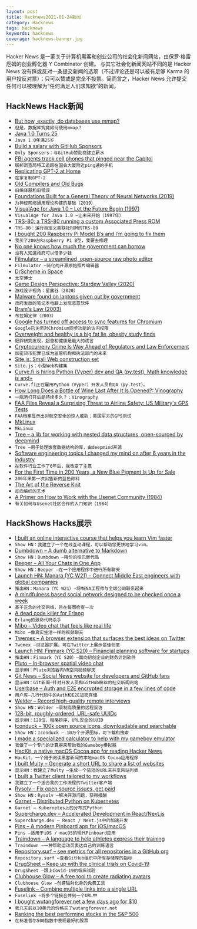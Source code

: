 ```yaml
---
layout: post
title: Hacknews2021-01-24新闻
category: Hacknews
tags: hacknews
keywords: hacknews
coverage: hacknews-banner.jpg
---
```


Hacker News 是一家关于计算机黑客和创业公司的社会化新闻网站，由保罗·格雷厄姆的创业孵化器 Y Combinator 创建。
与其它社会化新闻网站不同的是 Hacker News 没有踩或反对一条提交新闻的选项（不过评论还是可以被有足够 Karma 的用户投反对票）；只可以赞或是完全不投票。简而言之，Hacker News 允许提交任何可以被理解为“任何满足人们求知欲”的新闻。

## HackNews Hack新闻


- [But how, exactly, do databases use mmap?](https://brunocalza.me/but-how-exactly-databases-use-mmap/)
- `但是，数据库究竟如何使用mmap？`
- [Java 1.0 Turns 25](https://www.infoq.com/news/2021/01/java-turns-25/)
- `Java 1.0年满25岁`
- [Build a salary with GitHub Sponsors](https://onlysponsors.dev/)
- `Only Sponsers：与GitHub赞助商建立薪水`
- [FBI agents track cell phones that pinged near the Capitol](https://www.wusa9.com/article/features/producers-picks/fbi-tracks-cell-phones-that-were-near-capitol-insurrection-and-riot/65-ca268165-a5c5-46a4-8b88-943a8517343a)
- `联邦调查局特工追踪在国会大厦附近ping通的手机`
- [Replicating GPT-2 at Home](https://bkkaggle.github.io/blog/algpt2/2020/07/17/ALGPT2-part-2.html)
- `在家复制GPT-2`
- [Old Compilers and Old Bugs](https://lwn.net/Articles/842122/)
- `旧编译器和旧错误`
- [Foundations Built for a General Theory of Neural Networks (2019)](https://www.quantamagazine.org/foundations-built-for-a-general-theory-of-neural-networks-20190131/)
- `为神经网络通用理论构建的基础（2019）`
- [VisualAge for Java 1.0 – Let the Future Begin (1997)](https://www.tug.ca/articles/Volume13/V13N1/V13N1_Jenkins_VisualAge-for-Java.html)
- `VisualAge for Java 1.0 –让未来开始（1997年）`
- [TRS-80: a TRS-80 running a custom Associated Press ROM](https://wayne.lorentz.me/This_TRS-80/)
- `TRS-80：运行自定义美联社ROM的TRS-80`
- [I bought 200 Raspberry Pi Model B’s and I’m going to fix them](https://blog.jmdawson.co.uk/i-bought-200-raspberry-pi-model-bs-and-im-going-to-fix-them-part-1/)
- `我买了200台Raspberry Pi B型，我要去修理`
- [No one knows how much the government can borrow](https://noahpinion.substack.com/p/no-one-knows-how-much-the-government)
- `没有人知道政府可以借多少钱`
- [Filmulator – a streamlined, open-source raw photo editor](https://filmulator.org/v0-11-0/)
- `Filmulator –简化的开源原始照片编辑器`
- [DrScheme in Space](https://parentheticallyspeaking.org/articles/drscheme-in-space/)
- `太空博士`
- [Game Design Perspective: Stardew Valley (2020)](https://www.pixelatedplaygrounds.com/sidequests/game-design-perspective-stardew-valley)
- `游戏设计视角：星露谷（2020）`
- [Malware found on laptops given out by government](https://www.bbc.com/news/technology-55749959)
- `政府发放的笔记本电脑上发现恶意软件`
- [Bram's Law (2003)](https://web.archive.org/web/20170629144859/http://www.advogato.org/person/Bram/diary/68.html)
- `布拉姆定律（2003）`
- [Google has turned off access to sync features for Chromium](https://bodhi.fedoraproject.org/updates/FEDORA-2021-48866282e5)
- `Google已关闭对Chromium同步功能的访问权限`
- [Overweight and healthy is a big fat lie, obesity study finds](https://www.thetimes.co.uk/article/overweight-and-healthy-is-a-big-fat-lie-obesity-study-finds-pqc3bzjz7)
- `肥胖研究发现，超重和健康是最大的谎言`
- [Cryptocurreny Crime Is Way Ahead of Regulators and Law Enforcement](https://www.fnlondon.com/articles/nouriel-roubini-the-great-crypto-heist-20190719)
- `加密货币犯罪已成为监管机构和执法部门的未来`
- [Site.js: Small Web construction set](https://sitejs.org/)
- `Site.js：小型Web构建集`
- [Curve.fi is hiring Python (Vyper) dev and QA (py.test). Math knowledge is and+](https://www.curve.fi/careers)
- `Curve.fi正在雇用Python（Vyper）开发人员和QA（py.test）。`
- [How Long Does a Bottle of Wine Last After It Is Opened?: Vinography](https://www.vinography.com/2020/12/how-long-does-a-bottle-of-wine-last-after-it-is-opened)
- `一瓶酒打开后能持续多久？：Vinography`
- [FAA Files Reveal a Surprising Threat to Airline Safety: US Military's GPS Tests](https://spectrum.ieee.org/aerospace/aviation/faa-files-reveal-a-surprising-threat-to-airline-safety-the-us-militarys-gps-tests)
- `FAA档案显示出对航空安全的惊人威胁：美国军方的GPS测试`
- [MkLinux](https://mklinux.org/)
- `MkLinux`
- [Tree – a lib for working with nested data structures, open-sourced by deepmind](https://github.com/deepmind/tree)
- `Tree –用于处理嵌套数据结构的库，由deepmind开源`
- [Software engineering topics I changed my mind on after 6 years in the industry](https://chriskiehl.com/article/thoughts-after-6-years)
- `在软件行业工作了6年后，我改变了主意`
- [For the First Time in 200 Years, a New Blue Pigment Is Up for Sale](https://www.smithsonianmag.com/smart-news/first-blue-pigment-discovered-200-years-finally-sale-180976769/)
- `200年来第一次出售新的蓝色颜料`
- [The Art of the Reverse Knit](https://www.nytimes.com/2021/01/22/style/reverse-knitting-pattern-mittens.html)
- `反向编织的艺术`
- [A Primer on How to Work with the Usenet Community (1984)](https://www.krsaborio.net/internet/research/1984/0603.htm)
- `有关如何与Usenet社区合作的入门知识（1984）`


## HackShows Hacks展示

- [ I built an online interactive course that helps you learn Vim faster](https://www.vim.so)
- `Show HN：我建立了一个在线互动课程，可以帮助您更快地学习vim。`
- [ Dumbdown – A dumb alternative to Markdown](https://github.com/treenotation/dumbdown)
- `Show HN：Dumbdown –降价的哑巴替代品`
- [ Beeper – All Your Chats in One App](https://www.beeperhq.com/?hn)
- `Show HN：Beeper –在一个应用程序中进行所有聊天`
- [Launch HN: Manara (YC W21) – Connect Middle East engineers with global companies](item?id=25849054)
- `推出HN：Manara（YC W21）–将MENA工程师与全球公司联系起来`
- [ A mindfulness based social network designed to be checked once a week](https://www.sundayy.app/)
- `基于正念的社交网络，旨在每周检查一次`
- [ A dead code killer for Erlang](https://tech.nextroll.com/blog/dev/2021/01/06/erlang-rebar3-hank.html)
- `Erlang的致命代码杀手`
- [ Mibo – Video chat that feels like real life](https://getmibo.com/)
- `Mibo –像真实生活一样的视频聊天`
- [ Twemex – A browser extension that surfaces the best ideas on Twitter](https://twemex.app/)
- `Twemex –浏览器扩展，可在Twitter上展示最佳创意`
- [Launch HN: Finmark (YC S20) – Financial planning software for startups](item?id=25860819)
- `推出HN：Finmark（YC S20）–面向初创企业的财务计划软件`
- [ Pluto – In-browser spatial video chat](https://pluto.video)
- `显示HN：Pluto浏览器内VR空间视频聊天`
- [ Git News – Social News website for developers and GitHub fans](https://gitnews.tech)
- `显示HN：Git新闻–针对开发人员和GitHub粉丝的社交新闻网站`
- [ Userbase – Auth and E2E encrypted storage in a few lines of code](https://userbase.com/?home)
- `用户库–几行代码中的Auth和E2E加密存储`
- [ Welder – Record high-quality remote interviews](https://www.getwelder.com/)
- `Show HN：Welder –录制高质量的远程采访`
- [ 128-bit, roughly-ordered, URL-safe UUIDs](https://github.com/anthonynsimon/timeflake)
- `显示HN：128位，粗略排序，URL安全的UUID`
- [ Iconduck – 100k open source icons, downloadable and searchable](https://iconduck.com/)
- `Show HN：Iconduck – 10万个开源图标，可下载和搜索`
- [ I made a specialized calculator to help with my gameboy emulator](https://github.com/alt-romes/programmer-calculator)
- `我做了一个专门的计算器来帮助我的Gameboy模拟器`
- [ HacKit, a native macOS Cocoa app for reading Hacker News](https://apps.apple.com/gb/app/hackit/id1549557075?mt=12)
- `HacKit，一个用于阅读黑客新闻的本地macOS Cocoa应用程序`
- [ I built Multy – Generate a short URL to share a list of websites](https://www.multy.me/)
- `显示HN：我建立了Multy –生成一个简短的URL来共享网站列表`
- [ I built a Twitter client tailored to my workflows](https://github.com/thesephist/lucerne)
- `我建立了一个适合我的工作流程的Twitter客户端`
- [ Rysolv – Fix open source issues, get paid](https://rysolv.com/issues)
- `Show HN：Rysolv –解决开源问题，获得报酬`
- [ Garnet – Distributed Python on Kubernetes](item?id=25878359)
- `Garnet – Kubernetes上的分布式Python`
- [ Supercharge.dev – Accelerated Development in React/Next.js](http://supercharge.dev/)
- `Supercharge.dev – React / Next.js中的加速开发`
- [ Pins – A modern Pinboard app for iOS/macOS](https://apps.apple.com/us/app/pins-for-pinboard/id1547106997)
- `Pins –适用于iOS / macOS的现代Pinboard应用`
- [ Traindown – A language to help athletes express their training](https://traindown.com)
- `Traindown –一种帮助运动员表达自己的训练语言`
- [ Repository.surf – see metrics for all repositories in a GitHub org](https://repository.surf)
- `Repository.surf –查看GitHub组织中所有存储库的指标`
- [ DrugSheet – Keep up with the clinical trials on Covid-19](https://drugsheet.com/?condition=COVID-19)
- `DrugSheet –跟上Covid-19的临床试验`
- [ Clubhouse Glow – A free tool to create radiating avatars](https://www.clubhouseglow.com)
- `Clubhouse Glow –创建辐射化身的免费工具`
- [ Fuselink – Combine multiple links into a single URL](https://www.fuselink.co/)
- `Fuselink –将多个链接合并到一个URL中`
- [ I bought wutangforever.net a few days ago for $10](https://wutangforever.net)
- `我几天前以10美元的价格买了wutangforever.net`
- [ Ranking the best performing stocks in the S&P 500](http://deep-value.net/)
- `在标准普尔500指数中表现最好的股票`

